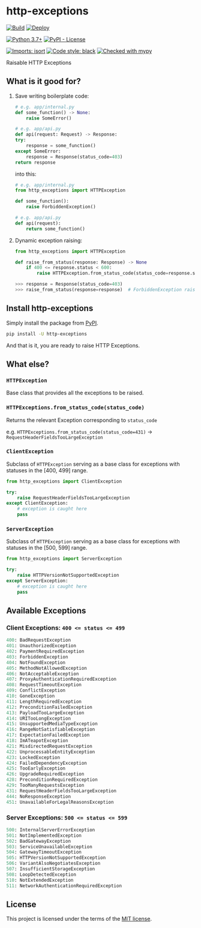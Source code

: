 # http-exceptions

[![Build](https://github.com/DeveloperRSquared/http-exceptions/actions/workflows/build.yml/badge.svg)](https://github.com/DeveloperRSquared/http-exceptions/actions/workflows/build.yml)
[![Deploy](https://github.com/DeveloperRSquared/http-exceptions/actions/workflows/deploy.yml/badge.svg)](https://github.com/DeveloperRSquared/http-exceptions/actions/workflows/deploy.yml)

[![Python 3.7+](https://img.shields.io/badge/python-3.7+-brightgreen.svg)](#)
[![PyPI - License](https://img.shields.io/pypi/l/http-exceptions.svg)](https://pypi.org/project/http-exceptions/)

[![Imports: isort](https://img.shields.io/badge/%20imports-isort-%231674b1?style=flat&labelColor=ef8336)](https://pycqa.github.io/isort/)
[![Code style: black](https://img.shields.io/badge/code%20style-black-000000.svg)](https://github.com/psf/black)
[![Checked with mypy](http://www.mypy-lang.org/static/mypy_badge.svg)](http://mypy-lang.org/)

Raisable HTTP Exceptions

## What is it good for?

1. Save writing boilerplate code:

    ```py
    # e.g. app/internal.py
    def some_function() -> None:
        raise SomeError()

    # e.g. app/api.py
    def api(request: Request) -> Response:
    try:
        response = some_function()
    except SomeError:
        response = Response(status_code=403)
    return response
    ```

    into this:

    ```py
    # e.g. app/internal.py
    from http_exceptions import HTTPException

    def some_function():
        raise ForbiddenException()

    # e.g. app/api.py
    def api(request):
        return some_function()
    ```

2. Dynamic exception raising:

    ```py
    from http_exceptions import HTTPException

    def raise_from_status(response: Response) -> None
        if 400 <= response.status < 600:
            raise HTTPException.from_status_code(status_code=response.status)(message=response.text)

    >>> response = Response(status_code=403)
    >>> raise_from_status(response=response)  # ForbiddenException raised
    ```

## Install http-exceptions

Simply install the package from [PyPI](pypi.org/project/http-exceptions/).

```bash
pip install -U http-exceptions
```

And that is it, you are ready to raise HTTP Exceptions.

## What else?

### `HTTPException`

Base class that provides all the exceptions to be raised.

### `HTTPExceptions.from_status_code(status_code)`

Returns the relevant Exception corresponding to `status_code`

e.g. `HTTPExceptions.from_status_code(status_code=431)` -> `RequestHeaderFieldsTooLargeException`

### `ClientException`

Subclass of `HTTPException` serving as a base class for exceptions with statuses in the [400, 499] range.

```py
from http_exceptions import ClientException

try:
    raise RequestHeaderFieldsTooLargeException
except ClientException:
    # exception is caught here
    pass
```

### `ServerException`

Subclass of `HTTPException` serving as a base class for exceptions with statuses in the [500, 599] range.

```py
from http_exceptions import ServerException

try:
    raise HTTPVersionNotSupportedException
except ServerException:
    # exception is caught here
    pass
```

## Available Exceptions

### Client Exceptions: `400 <= status <= 499`

```py
400: BadRequestException
401: UnauthorizedException
402: PaymentRequiredException
403: ForbiddenException
404: NotFoundException
405: MethodNotAllowedException
406: NotAcceptableException
407: ProxyAuthenticationRequiredException
408: RequestTimeoutException
409: ConflictException
410: GoneException
411: LengthRequiredException
412: PreconditionFailedException
413: PayloadTooLargeException
414: URITooLongException
415: UnsupportedMediaTypeException
416: RangeNotSatisfiableException
417: ExpectationFailedException
418: ImATeapotException
421: MisdirectedRequestException
422: UnprocessableEntityException
423: LockedException
424: FailedDependencyException
425: TooEarlyException
426: UpgradeRequiredException
428: PreconditionRequiredException
429: TooManyRequestsException
431: RequestHeaderFieldsTooLargeException
444: NoResponseException
451: UnavailableForLegalReasonsException
```

### Server Exceptions: `500 <= status <= 599`

```py
500: InternalServerErrorException
501: NotImplementedException
502: BadGatewayException
503: ServiceUnavailableException
504: GatewayTimeoutException
505: HTTPVersionNotSupportedException
506: VariantAlsoNegotiatesException
507: InsufficientStorageException
508: LoopDetectedException
510: NotExtendedException
511: NetworkAuthenticationRequiredException
```

## License

This project is licensed under the terms of the [MIT license](./LICENSE).
